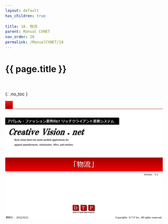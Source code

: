 ```yaml
---
layout: default
has_children: true

title: 18. 物流
parent: Manual CVNET
nav_order: 20
permalink: /ManualCVNET/18
---
```


# {{ page.title }}　<br/><br/>

{: .no_toc }


<a href="/img/Butsuryu/B1.PNG" target="_blank">
<img src="/img/Butsuryu/B1.PNG" alt="login image"></a>
